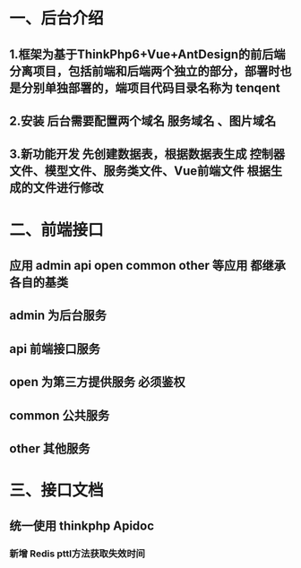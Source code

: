 
# 一、后台介绍
## 1.框架为基于ThinkPhp6+Vue+AntDesign的前后端分离项目，包括前端和后端两个独立的部分，部署时也是分别单独部署的，端项目代码目录名称为 tenqent

## 2.安装 后台需要配置两个域名 服务域名 、图片域名

## 3.新功能开发 先创建数据表，根据数据表生成 控制器文件、模型文件、服务类文件、Vue前端文件  根据生成的文件进行修改

# 二、前端接口
## 应用 admin api open common other 等应用 都继承各自的基类 
## admin 为后台服务
## api 前端接口服务
## open 为第三方提供服务 必须鉴权
## common 公共服务
## other 其他服务







# 三、接口文档
## 统一使用 thinkphp Apidoc

### 新增 Redis pttl方法获取失效时间

### 